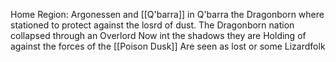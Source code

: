 Home Region:
Argonessen and [[Q'barra]]
in Q'barra the Dragonborn where stationed to protect against the losrd of dust.
The Dragonborn nation collapsed through an Overlord
Now int the shadows they are Holding of against the forces of the [[Poison Dusk]] 
Are seen as lost or some Lizardfolk 